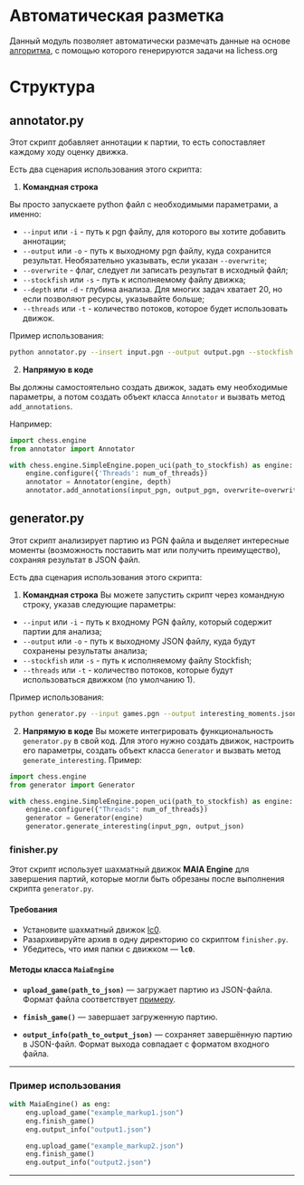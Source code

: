 # Автоматическая разметка

Данный модуль позволяет автоматически размечать данные на основе [алгоритма](https://github.com/ornicar/lichess-puzzler/tree/master/generator), с помощью которого генерируются задачи на lichess.org

# Структура

## annotator.py

Этот скрипт добавляет аннотации к партии, то есть сопоставляет каждому ходу оценку движка.

Есть два сценария использования этого скрипта:

1. **Командная строка**

Вы просто запускаете python файл с необходимыми параметрами, а именно:

- `--input` или `-i` - путь к pgn файлу, для которого вы хотите добавить аннотации;
- `--output` или `-o` - путь к выходному pgn файлу, куда сохранится результат. Необязательно указывать, если указан `--overwrite`;
- `--overwrite` - флаг, следует ли записать результат в исходный файл;
- `--stockfish` или `-s` - путь к исполняемому файлу движка;
- `--depth` или `-d` - глубина анализа. Для многих задач хватает 20, но если позволяют ресурсы, указывайте больше;
- `--threads` или `-t` - количество потоков, которое будет использовать движок.

Пример использования:
```bash
python annotator.py --insert input.pgn --output output.pgn --stockfish .\stockfish.exe -d 23 -t 4
```

2. **Напрямую в коде**

Вы должны самостоятельно создать движок, задать ему необходимые параметры, а потом создать объект класса `Annotator` и вызвать метод `add_annotations`.

Например:

```python
import chess.engine
from annotator import Annotator

with chess.engine.SimpleEngine.popen_uci(path_to_stockfish) as engine:
    engine.configure({'Threads': num_of_threads})
    annotator = Annotator(engine, depth)
    annotator.add_annotations(input_pgn, output_pgn, overwrite=overwrite_flag)
```

## generator.py

Этот скрипт анализирует партию из PGN файла и выделяет интересные моменты (возможность поставить мат или получить преимущество), сохраняя результат в JSON файл.

Есть два сценария использования этого скрипта:

1. **Командная строка**
Вы можете запустить скрипт через командную строку, указав следующие параметры:
- `--input` или `-i` - путь к входному PGN файлу, который содержит партии для анализа;
- `--output` или `-o` - путь к выходному JSON файлу, куда будут сохранены результаты анализа;
- `--stockfish` или `-s` - путь к исполняемому файлу Stockfish;
- `--threads` или `-t` - количество потоков, которые будут использоваться движком (по умолчанию 1).

Пример использования:
```bash
python generator.py --input games.pgn --output interesting_moments.json --stockfish ./stockfish --threads 4
```

2. **Напрямую в коде**
Вы можете интегрировать функциональность `generator.py` в свой код. Для этого нужно создать движок, настроить его параметры, создать объект класса `Generator` и вызвать метод `generate_interesting`. Пример:
```python
import chess.engine
from generator import Generator

with chess.engine.SimpleEngine.popen_uci(path_to_stockfish) as engine:
    engine.configure({"Threads": num_of_threads})
    generator = Generator(engine)
    generator.generate_interesting(input_pgn, output_json)
```


### finisher.py

Этот скрипт использует шахматный движок **MAIA Engine** для завершения партий, которые могли быть обрезаны после выполнения скрипта `generator.py`.

#### Требования
- Установите шахматный движок [lc0](https://lczero.org/play/download/).
- Разархивируйте архив в одну директорию со скриптом `finisher.py`.
- Убедитесь, что имя папки с движком — **`lc0`**.

#### Методы класса `MaiaEngine`
- **`upload_game(path_to_json)`** — загружает партию из JSON-файла.  
  Формат файла соответствует [примеру](https://github.com/Madagascam/heuristic_extractor/blob/feature/algo-gen-data/automatic-markup/example/example_markup.json).

- **`finish_game()`** — завершает загруженную партию.

- **`output_info(path_to_output_json)`** — сохраняет завершённую партию в JSON-файл. Формат выхода совпадает с форматом входного файла.

---

### Пример использования
```python
with MaiaEngine() as eng:
    eng.upload_game("example_markup1.json")
    eng.finish_game()
    eng.output_info("output1.json")

    eng.upload_game("example_markup2.json")
    eng.finish_game()
    eng.output_info("output2.json")
```
---
